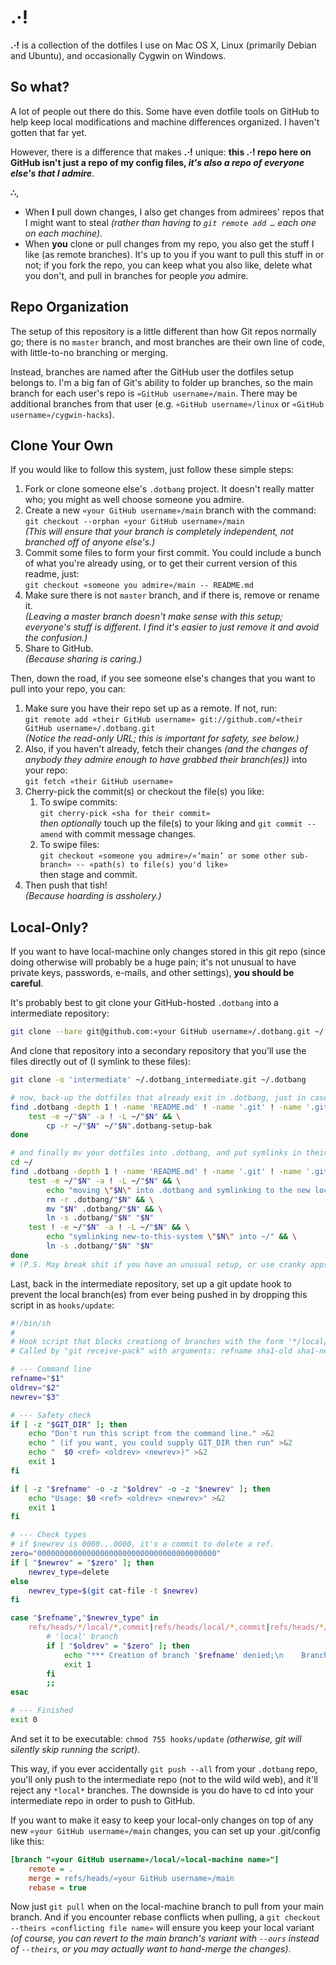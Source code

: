 # .&middot;!

**.&middot;!** is a collection of the dotfiles I use on Mac OS X, Linux (primarily Debian and Ubuntu), and occasionally Cygwin on Windows.


## So what?

A lot of people out there do this. Some have even dotfile tools on GitHub to help keep local modifications and machine differences organized. I haven't gotten that far yet.

However, there is a difference that makes **.&middot;!** unique: **this .&middot;! repo here on GitHub isn't just a repo of my config files, _it's also a repo of everyone else's that I admire_**.

**&there4;**,

* When **I** pull down changes, I also get changes from admirees' repos that I might want to steal _(rather than having to `git remote add …` each one on each machine)_.
* When **you** clone or pull changes from my repo, you also get the stuff I like (as remote branches). It's up to you if you want to pull this stuff in or not; if you fork the repo, you can keep what you also like, delete what you don't, and pull in branches for people _you_ admire.


## Repo Organization

The setup of this repository is a little different than how Git repos normally go; there is no `master` branch, and most branches are their own line of code, with little-to-no branching or merging.

Instead, branches are named after the GitHub user the dotfiles setup belongs to. I'm a big fan of Git's ability to folder up branches, so the main branch for each user's repo is `«GitHub username»/main`. There may be additional branches from that user (e.g. `«GitHub username»/linux` or `«GitHub username»/cygwin-hacks`).


## Clone Your Own

If you would like to follow this system, just follow these simple steps:

1. Fork or clone someone else's `.dotbang` project. It doesn't really matter who; you might as well choose someone you admire.
2. Create a new `«your GitHub username»/main` branch with the command:  
   `git checkout --orphan «your GitHub username»/main`  
   _(This will ensure that your branch is completely independent, not branched off of anyone else's.)_
3. Commit some files to form your first commit.
   You could include a bunch of what you're already using, or to get their current version of this readme, just:  
   `git checkout «someone you admire»/main -- README.md`
4. Make sure there is not `master` branch, and if there is, remove or rename it.  
   _(Leaving a master branch doesn't make sense with this setup; everyone's stuff is different. I find it's easier to just remove it and avoid the confusion.)_
5. Share to GitHub.  
   _(Because sharing is caring.)_

Then, down the road, if you see someone else's changes that you want to pull into your repo, you can:

1. Make sure you have their repo set up as a remote. If not, run:  
   `git remote add «their GitHub username» git://github.com/«their GitHub username»/.dotbang.git`  
   _(Notice the read-only URL; this is important for safety, see below.)_
2. Also, if you haven't already, fetch their changes _(and the changes of anybody they admire enough to have grabbed their branch(es))_ into your repo:  
   `git fetch «their GitHub username»`
3. Cherry-pick the commit(s) or checkout the file(s) you like:
    1. To swipe commits:  
       `git cherry-pick «sha for their commit»`  
       _then optionally_ touch up the file(s) to your liking and `git commit --amend` with commit message changes.
    2. To swipe files:  
       `git checkout «someone you admire»/«‘main’ or some other sub-branch» -- «path(s) to file(s) you'd like»`  
       then stage and commit.
4. Then push that tish!  
   _(Because hoarding is assholery.)_


## Local-Only?

If you want to have local-machine only changes stored in this git repo (since doing otherwise will probably be a huge pain; it's not unusual to have private keys, passwords, e-mails, and other settings), **you should be careful**.

It's probably best to git clone your GitHub-hosted `.dotbang` into a intermediate repository:

~~~ bash
git clone --bare git@github.com:«your GitHub username»/.dotbang.git ~/.dotbang_intermediate.git
~~~

And clone that repository into a secondary repository that you'll use the files directly out of (I symlink to these files):

~~~ bash
git clone -o 'intermediate' ~/.dotbang_intermediate.git ~/.dotbang

# now, back-up the dotfiles that already exit in .dotbang, just in case:
find .dotbang -depth 1 ! -name 'README.md' ! -name '.git' ! -name '.gitignore' | sed 's/^.dotbang\///' | while read N; do
    test -e ~/"$N" -a ! -L ~/"$N" && \
        cp -r ~/"$N" ~/"$N".dotbang-setup-bak
done

# and finally mv your dotfiles into .dotbang, and put symlinks in their place:
cd ~/
find .dotbang -depth 1 ! -name 'README.md' ! -name '.git' ! -name '.gitignore' | sed 's/^.dotbang\///' | while read N; do
    test -e ~/"$N" -a ! -L ~/"$N" && \
        echo "moving \"$N\" into .dotbang and symlinking to the new location" && \
        rm -r .dotbang/"$N" && \
        mv "$N" .dotbang/"$N" && \
        ln -s .dotbang/"$N" "$N"
    test ! -e ~/"$N" -a ! -L ~/"$N" && \
        echo "symlinking new-to-this-system \"$N\" into ~/" && \
        ln -s .dotbang/"$N" "$N"
done
# (P.S. May break shit if you have an unusual setup, or use cranky apps that distaste symlinks. Take care!)
~~~

Last, back in the intermediate repository, set up a git update hook to prevent the local branch(es) from ever being pushed in by dropping this script in as `hooks/update`:

~~~ bash
#!/bin/sh
#
# Hook script that blocks creationg of branches with the form '*/local/*', 'local/*', '*/local', or just 'local'.
# Called by "git receive-pack" with arguments: refname sha1-old sha1-new

# --- Command line
refname="$1"
oldrev="$2"
newrev="$3"

# --- Safety check
if [ -z "$GIT_DIR" ]; then
	echo "Don't run this script from the command line." >&2
	echo " (if you want, you could supply GIT_DIR then run" >&2
	echo "  $0 <ref> <oldrev> <newrev>)" >&2
	exit 1
fi

if [ -z "$refname" -o -z "$oldrev" -o -z "$newrev" ]; then
	echo "Usage: $0 <ref> <oldrev> <newrev>" >&2
	exit 1
fi

# --- Check types
# if $newrev is 0000...0000, it's a commit to delete a ref.
zero="0000000000000000000000000000000000000000"
if [ "$newrev" = "$zero" ]; then
	newrev_type=delete
else
	newrev_type=$(git cat-file -t $newrev)
fi

case "$refname","$newrev_type" in
	refs/heads/*/local/*,commit|refs/heads/local/*,commit|refs/heads/*/local,commit|refs/heads/local,commit)
		# 'local' branch
		if [ "$oldrev" = "$zero" ]; then
			echo "*** Creation of branch '$refname' denied;\n    Branches with 'local' for part or all of the branch name are not allowed in this repository." >&2
			exit 1
		fi
		;;
esac

# --- Finished
exit 0
~~~

And set it to be executable: `chmod 755 hooks/update` _(otherwise, git will silently skip running the script)_.

This way, if you ever accidentally `git push --all` from your `.dotbang` repo, you'll only push to the intermediate repo (not to the wild wild web), and it'll reject any `*local*` branches. The downside is you do have to cd into your intermediate repo in order to push to GitHub.

If you want to make it easy to keep your local-only changes on top of any new `«your GitHub username»/main` changes, you can set up your .git/config like this:

~~~ ini
[branch "«your GitHub username»/local/«local-machine name»"]
	remote = .
	merge = refs/heads/«your GitHub username»/main
	rebase = true
~~~

Now just `git pull` when on the local-machine branch to pull from your main branch. And if you encounter rebase conflicts when pulling, a `git checkout --theirs «conflicting file name»` will ensure you keep your local variant _(of course, you can revert to the main branch's variant with `--ours` instead of `--theirs`, or you may actually want to hand-merge the changes)_.
